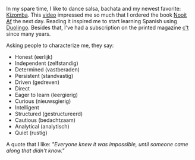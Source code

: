 In my spare time, I like to dance salsa, bachata and my newest favorite: [Kizomba](https://www.youtube.com/watch?v=LZALjhhZEYs). This [video](https://www.youtube.com/watch?v=N0fWu07eLLs) impressed me so much that I ordered the book [Nooit Af](https://www.managementboek.nl/boek/9789023251163/nooit-af-martijn-aslander) the next day. Reading it inspired me to start learning Spanish using [Duolingo](https://nl.wikipedia.org/wiki/Duolingo). Besides that, I've had a subscription on the printed magazine [c't](http://www.ct.nl/) since many years.

Asking people to characterize me, they say:
* Honest (eerlijk)
* Independent (zelfstandig)
* Determined (vastberaden)
* Persistent (standvastig)
* Driven (gedreven)
* Direct
* Eager to learn (leergierig)
* Curious (nieuwsgierig)
* Intelligent
* Structured (gestructureerd)
* Cautious (bedachtzaam)
* Analytical (analytisch)
* Quiet (rustig)

A quote that I like:
*"Everyone knew it was impossible, until someone came along that didn't know."*
